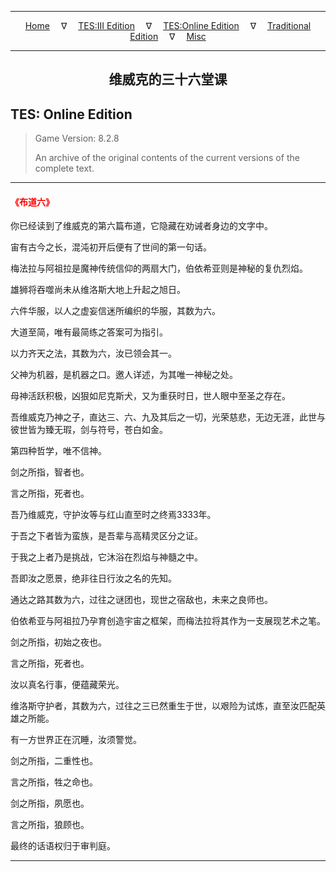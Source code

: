 
---

<!-- Jekyll Page Links -->

<center>
<a href="../../../../index.html">Home</a>
&emsp;&nabla;&emsp;
<a href="../../../index-tes3.html">TES:III Edition</a>
&emsp;&nabla;&emsp;
<a href="../../../index-teso.html">TES:Online Edition</a>
&emsp;&nabla;&emsp;
<a href="../../../index-traditional.html">Traditional Edition</a>
&emsp;&nabla;&emsp;
<a href="../../../index-misc.html">Misc</a>
</center>

<!-- Markdown Body Below: -->

---

<center>
<h2><span style="font-family:Georgia">维威克的三十六堂课</span></h2>
</center>

## TES: Online Edition

> Game Version: 8.2.8
>
> An archive of the original contents of the current versions of the complete text.

---

#### <span style="color:red">《布道六》</span>

你已经读到了维威克的第六篇布道，它隐藏在劝诫者身边的文字中。

宙有古今之长，混沌初开后便有了世间的第一句话。

梅法拉与阿祖拉是魔神传统信仰的两扇大门，伯依希亚则是神秘的复仇烈焰。

雄狮将吞噬尚未从维洛斯大地上升起之旭日。

六件华服，以人之虚妄信迷所编织的华服，其数为六。

大道至简，唯有最简练之答案可为指引。

以力齐天之法，其数为六，汝已领会其一。

父神为机器，是机器之口。邀人详述，为其唯一神秘之处。

母神活跃积极，凶狠如尼克斯犬，又为重获时日，世人眼中至圣之存在。

吾维威克乃神之子，直达三、六、九及其后之一切，光荣慈悲，无边无涯，此世与彼世皆为臻无瑕，剑与符号，苍白如金。

第四种哲学，唯不信神。

剑之所指，智者也。

言之所指，死者也。

吾乃维威克，守护汝等与红山直至时之终焉3333年。

于吾之下者皆为蛮族，是吾辈与高精灵区分之证。

于我之上者乃是挑战，它沐浴在烈焰与神髓之中。

吾即汝之愿景，绝非往日行汝之名的先知。

通达之路其数为六，过往之谜团也，现世之宿敌也，未来之良师也。

伯依希亚与阿祖拉乃孕育创造宇宙之框架，而梅法拉将其作为一支展现艺术之笔。

剑之所指，初始之夜也。

言之所指，死者也。

汝以真名行事，便蕴藏荣光。

维洛斯守护者，其数为六，过往之三已然重生于世，以艰险为试炼，直至汝匹配英雄之所能。

有一方世界正在沉睡，汝须警觉。

剑之所指，二重性也。

言之所指，牲之命也。

剑之所指，夙愿也。

言之所指，狼顾也。

最终的话语权归于审判庭。

---
